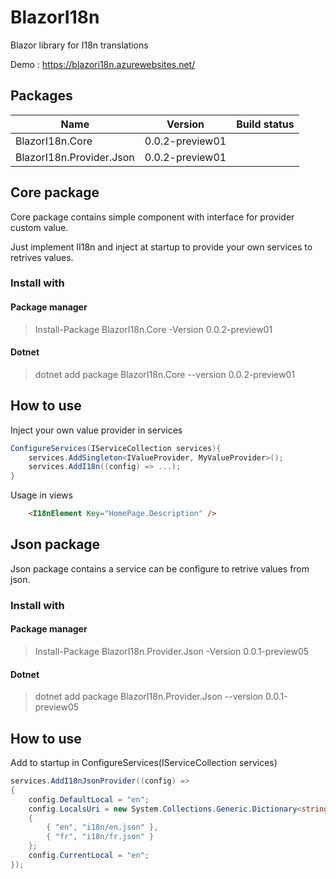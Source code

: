 # BlazorI18n
Blazor library for I18n translations

Demo : https://blazori18n.azurewebsites.net/

## Packages
| Name        | Version           | Build status  |
| ------------- |:-------------:| -----|
| BlazorI18n.Core     | 0.0.2-preview01 | |
| BlazorI18n.Provider.Json      | 0.0.2-preview01 | |


## Core package
Core package contains simple component with interface for provider custom value.

Just implement II18n and inject at startup to provide your own services to retrives values.

### Install with 
#### Package manager
> Install-Package BlazorI18n.Core -Version 0.0.2-preview01
#### Dotnet
> dotnet add package BlazorI18n.Core --version 0.0.2-preview01

## How to use 
Inject your own value provider in services
```csharp
ConfigureServices(IServiceCollection services){
	services.AddSingleton<IValueProvider, MyValueProvider>();
	services.AddI18n((config) => ...);
}
```

Usage in views 
```html
	<I18nElement Key="HomePage.Description" />
```
## Json package
Json package contains a service can be configure to retrive values from json.

### Install with 
#### Package manager
> Install-Package BlazorI18n.Provider.Json -Version 0.0.1-preview05
#### Dotnet
> dotnet add package BlazorI18n.Provider.Json --version 0.0.1-preview05

## How to use 
Add to startup in ConfigureServices(IServiceCollection services)
```csharp
services.AddI18nJsonProvider((config) =>
{
	config.DefaultLocal = "en";
	config.LocalsUri = new System.Collections.Generic.Dictionary<string, string>
	{
		{ "en", "i18n/en.json" },
		{ "fr", "i18n/fr.json" }
	};
	config.CurrentLocal = "en";
});

```

